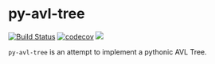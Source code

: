 # py-avl-tree

[![Build Status](https://travis-ci.org/mendesmiguel/py-avl-tree.svg?branch=master)](https://travis-ci.org/mendesmiguel/py-avl-tree) [![codecov](https://codecov.io/gh/mendesmiguel/py-avl-tree/branch/master/graph/badge.svg)](https://codecov.io/gh/mendesmiguel/py-avl-tree) [![](https://img.shields.io/badge/python-3.6+-blue.svg)](https://www.python.org/download/releases/3.6.0/)

`py-avl-tree` is an attempt to implement a pythonic AVL Tree.